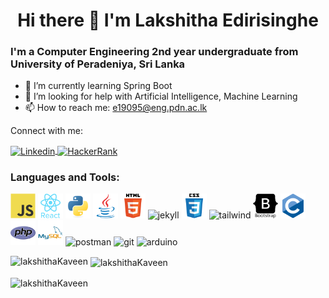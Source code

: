 <h1 align="center"> Hi there 👋 I'm Lakshitha Edirisinghe </h1>
<h3>I'm a <b>Computer Engineering</b> 2nd year undergraduate from University of Peradeniya, Sri Lanka</h3>


- 🌱 I’m currently learning Spring Boot
- 🤔 I’m looking for help with Artificial Intelligence, Machine Learning
- 📫 How to reach me: e19095@eng.pdn.ac.lk

Connect with me:
<p>
<a href="https://www.linkedin.com/in/lakshitha-edirisinghe-128633244/">
  <img align="center" src="https://raw.githubusercontent.com/rahuldkjain/github-profile-readme-generator/master/src/images/icons/Social/linked-in-alt.svg" alt="Linkedin" height="30" width="40" />
</a>
<a href="https://www.hackerrank.com/e19095?hr_r=1">
  <img align="center" src="https://raw.githubusercontent.com/rahuldkjain/github-profile-readme-generator/master/src/images/icons/Social/hackerrank.svg" alt="HackerRank" height="30" width="40" /></a>
</p>

<h3 align="left">Languages and Tools:</h3>
<p align="left"> 
<!---Javascript--> 
<img src="https://raw.githubusercontent.com/devicons/devicon/master/icons/javascript/javascript-original.svg" alt="javascript" width="40" height="40"/>
<!---React--> 
<img src="https://raw.githubusercontent.com/devicons/devicon/master/icons/react/react-original-wordmark.svg" alt="react" width="40" height="40"/> 
<!---Python--> 
<img src="https://raw.githubusercontent.com/devicons/devicon/master/icons/python/python-original.svg" alt="python" width="40" height="40"/> 
<!---Java--> 
<img src="https://raw.githubusercontent.com/devicons/devicon/master/icons/java/java-original.svg" alt="java" width="40" height="40"/>
<!---HTML--> 
<img src="https://raw.githubusercontent.com/devicons/devicon/master/icons/html5/html5-original-wordmark.svg" alt="html5" width="40" height="40"/> 
<!---Jekyll--> 
<img src="https://www.vectorlogo.zone/logos/jekyllrb/jekyllrb-icon.svg" alt="jekyll" width="40" height="40"/> 
<!---CSS--> 
<img src="https://raw.githubusercontent.com/devicons/devicon/master/icons/css3/css3-original-wordmark.svg" alt="css3" width="40" height="40"/> 
<!---Tailwind CSS-->
<img src="https://www.vectorlogo.zone/logos/tailwindcss/tailwindcss-icon.svg" alt="tailwind" width="40" height="40"/>
<!---Bootstrap-->
<img src="https://raw.githubusercontent.com/devicons/devicon/master/icons/bootstrap/bootstrap-plain-wordmark.svg" alt="bootstrap" width="40" height="40"/> 
<!---C-->  
<img src="https://raw.githubusercontent.com/devicons/devicon/master/icons/c/c-original.svg" alt="c" width="40" height="40"/> 
<!---php-->
<img src="https://raw.githubusercontent.com/devicons/devicon/master/icons/php/php-original.svg" alt="php" width="40" height="40"/> 
<!---MySQL-->
<img src="https://raw.githubusercontent.com/devicons/devicon/master/icons/mysql/mysql-original-wordmark.svg" alt="mysql" width="40" height="40"/>
<!---Postman-->
<img src="https://www.vectorlogo.zone/logos/getpostman/getpostman-icon.svg" alt="postman" width="40" height="40"/> 
<!---Git-->
<img src="https://www.vectorlogo.zone/logos/git-scm/git-scm-icon.svg" alt="git" width="40" height="40"/> 
<!---Arduino-->
<img src="https://cdn.worldvectorlogo.com/logos/arduino-1.svg" alt="arduino" width="40" height="40"/> 


</p>

<p><img align="left" src="https://github-readme-stats.vercel.app/api/top-langs/?username=lakshithaKaveen" alt="lakshithaKaveen" /></p>
<p>&nbsp;<img align="center" src="https://github-readme-stats.vercel.app/api?username=lakshithaKaveen&show_icons=true&locale=en" alt="lakshithaKaveen" /></p>
<p><img align="center" src="https://github-readme-streak-stats.herokuapp.com/?user=lakshithaKaveen&" alt="lakshithaKaveen" /></p>
